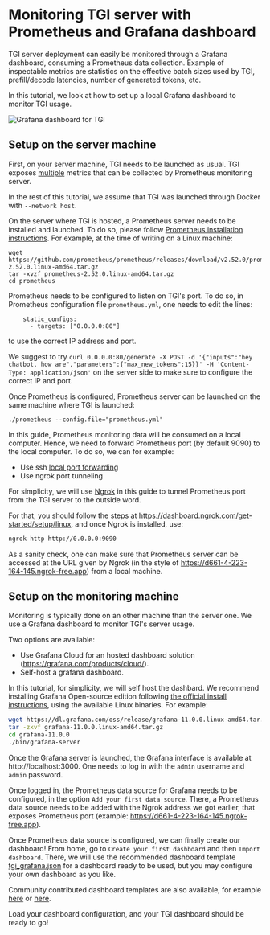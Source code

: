 # Monitoring TGI server with Prometheus and Grafana dashboard

TGI server deployment can easily be monitored through a Grafana dashboard, consuming a Prometheus data collection. Example of inspectable metrics are statistics on the effective batch sizes used by TGI, prefill/decode latencies, number of generated tokens, etc.

In this tutorial, we look at how to set up a local Grafana dashboard to monitor TGI usage.

![Grafana dashboard for TGI](https://huggingface.co/datasets/huggingface/documentation-images/resolve/main/tgi/grafana.png)

## Setup on the server machine

First, on your server machine, TGI needs to be launched as usual. TGI exposes [multiple](https://github.com/huggingface/text-generation-inference/discussions/1127#discussioncomment-7240527) metrics that can be collected by Prometheus monitoring server.

In the rest of this tutorial, we assume that TGI was launched through Docker with `--network host`.

On the server where TGI is hosted, a Prometheus server needs to be installed and launched. To do so, please follow [Prometheus installation instructions](https://prometheus.io/download/#prometheus). For example, at the time of writing on a Linux machine:

```
wget https://github.com/prometheus/prometheus/releases/download/v2.52.0/prometheus-2.52.0.linux-amd64.tar.gz
tar -xvzf prometheus-2.52.0.linux-amd64.tar.gz
cd prometheus
```

Prometheus needs to be configured to listen on TGI's port. To do so, in Prometheus configuration file `prometheus.yml`, one needs to edit the lines:
```
    static_configs:
      - targets: ["0.0.0.0:80"]
```
to use the correct IP address and port.

We suggest to try `curl 0.0.0.0:80/generate -X POST -d '{"inputs":"hey chatbot, how are","parameters":{"max_new_tokens":15}}' -H 'Content-Type: application/json'` on the server side to make sure to configure the correct IP and port.

Once Prometheus is configured, Prometheus server can be launched on the same machine where TGI is launched:
```
./prometheus --config.file="prometheus.yml"
```

In this guide, Prometheus monitoring data will be consumed on a local computer. Hence, we need to forward Prometheus port (by default 9090) to the local computer. To do so, we can for example:
* Use ssh [local port forwarding](https://www.ssh.com/academy/ssh/tunneling-example)
* Use ngrok port tunneling

For simplicity, we will use [Ngrok](https://ngrok.com/docs/) in this guide to tunnel Prometheus port from the TGI server to the outside word.

For that, you should follow the steps at https://dashboard.ngrok.com/get-started/setup/linux, and once Ngrok is installed, use:
```bash
ngrok http http://0.0.0.0:9090
```

As a sanity check, one can make sure that Prometheus server can be accessed at the URL given by Ngrok (in the style of https://d661-4-223-164-145.ngrok-free.app) from a local machine.

## Setup on the monitoring machine

Monitoring is typically done on an other machine than the server one. We use a Grafana dashboard to monitor TGI's server usage.

Two options are available:
* Use Grafana Cloud for an hosted dashboard solution (https://grafana.com/products/cloud/).
* Self-host a grafana dashboard.

In this tutorial, for simplicity, we will self host the dashbard. We recommend installing Grafana Open-source edition following [the official install instructions](https://grafana.com/grafana/download?platform=linux&edition=oss), using the available Linux binaries. For example:

```bash
wget https://dl.grafana.com/oss/release/grafana-11.0.0.linux-amd64.tar.gz
tar -zxvf grafana-11.0.0.linux-amd64.tar.gz
cd grafana-11.0.0
./bin/grafana-server
```

Once the Grafana server is launched, the Grafana interface is available at http://localhost:3000. One needs to log in with the `admin` username and `admin` password.

Once logged in, the Prometheus data source for Grafana needs to be configured, in the option `Add your first data source`. There, a Prometheus data source needs to be added with the Ngrok address we got earlier, that exposes Prometheus port (example: https://d661-4-223-164-145.ngrok-free.app).

Once Prometheus data source is configured, we can finally create our dashboard! From home, go to `Create your first dashboard` and then `Import dashboard`. There, we will use the recommended dashboard template [tgi_grafana.json](https://github.com/huggingface/text-generation-inference/blob/main/assets/grafana.json) for a dashboard ready to be used, but you may configure your own dashboard as you like.

Community contributed dashboard templates are also available, for example [here](https://grafana.com/grafana/dashboards/19831-text-generation-inference-dashboard/) or [here](https://grafana.com/grafana/dashboards/20246-text-generation-inference/).

Load your dashboard configuration, and your TGI dashboard should be ready to go!
